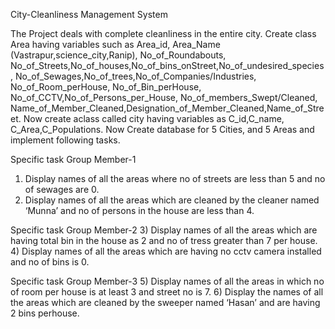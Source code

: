 City-Cleanliness Management System

The Project deals with complete cleanliness in the entire city. Create class Area having variables such as Area_id, Area_Name
(Vastrapur,science_city,Ranip), No_of_Roundabouts, No_of_Streets,No_of_houses,No_of_bins_onStreet,No_of_undesired_species,
No_of_Sewages,No_of_trees,No_of_Companies/Industries, No_of_Room_perHouse, No_of_Bin_perHouse, No_of_CCTV,No_of_Persons_per_House,
No_of_members_Swept/Cleaned, Name_of_Member_Cleaned,Designation_of_Member_Cleaned,Name_of_Street. Now create aclass called city having
variables as C_id,C_name, C_Area,C_Populations. Now Create database for 5 Cities, and 5 Areas and implement following tasks.

Specific task Group Member-1
1) Display names of all the areas where no of streets are less than 5 and no of sewages are 0.
2) Display names of all the areas which are cleaned by the cleaner named ‘Munna’ and no of persons in the house are less than 4.

Specific task Group Member-2
3) Display names of all the areas which are having total bin in the house as 2 and no of tress greater than 7 per house.
4) Display names of all the areas which are having no cctv camera installed and no of bins is 0.

Specific task Group Member-3
5) Display names of all the areas in which no of room per house is at least 3 and street no is 7.
6) Display the names of all the areas which are cleaned by the sweeper named ‘Hasan’ and are having 2 bins perhouse.
